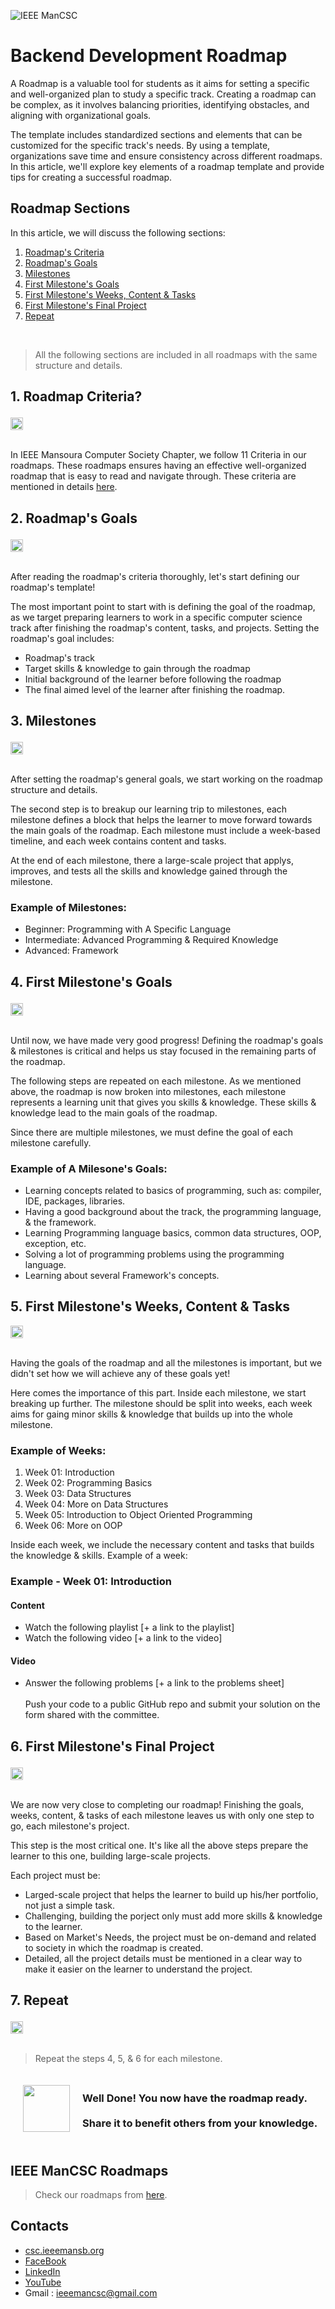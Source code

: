 ![IEEE ManCSC](/images/ieee_mancsc.jpg)

#  **Backend Development Roadmap**

A Roadmap is a valuable tool for students as it aims for setting a specific and well-organized plan to study a specific track. Creating a roadmap can be complex, as it involves balancing priorities, identifying obstacles, and aligning with organizational goals. <br/>


The template includes standardized sections and elements that can be customized for the specific track's needs. By using a template, organizations save time and ensure consistency across different roadmaps. In this article, we'll explore key elements of a roadmap template and provide tips for creating a successful roadmap.

## **Roadmap Sections**

In this article, we will discuss the following sections:
1. [Roadmap's Criteria](#roadmap-criteria)
2. [Roadmap's Goals](#roadmap-goals)
3. [Milestones](#milestones)
4. [First Milestone's Goals](#first-milestone-goals)
5. [First Milestone's Weeks, Content & Tasks](#first-milestone-weeks)
6. [First Milestone's Final Project](#first-milestone-project)
7. [Repeat](#repeat)

<br/>

> All the following sections are included in all roadmaps with the same structure and details. 


<h2 id="roadmap-criteria">

**1. Roadmap Criteria?**
</h2>
<div style="display: flex;align-items:center;">
  <div><img src="./images/criteria-cover.jpg" width="100%"/></div>
</div>
<br/>

In IEEE Mansoura Computer Society Chapter, we follow 11 Criteria in our roadmaps. These roadmaps ensures having an effective well-organized roadmap that is easy to read and navigate through. These criteria are mentioned in details [here](https://github.com/IEEE-ManCSC/Roadmaps-Criteria).

<h2 id="roadmap-goals">

**2. Roadmap's Goals**
</h2><div style="display: flex;align-items:center;">
  <div><img src="./images/sections.jpg" width="100%"/></div>
</div>
<br/>

After reading the roadmap's criteria thoroughly, let's start defining our roadmap's template!

The most important point to start with is defining the goal of the roadmap, as we target preparing learners to work in a specific computer science track after finishing the roadmap's content, tasks, and projects. Setting the roadmap's goal includes:
- Roadmap's track
- Target skills & knowledge to gain through the roadmap
- Initial background of the learner before following the roadmap
- The final aimed level of the learner after finishing the roadmap.

<h2 id="milestones">

**3. Milestones**
</h2>
<div style="display: flex;align-items:center;">
  <div><img src="./images/milestones_cover.jpg" width="100%"/></div>
</div>
<br/>

After setting the roadmap's general goals, we start working on the roadmap structure and details.

The second step is to breakup our learning trip to milestones, each milestone defines a block that helps the learner to move forward towards the main goals of the roadmap. Each milestone must include a week-based timeline, and each week contains content and tasks. 

At the end of each milestone, there a large-scale project that applys, improves, and tests all the skills and knowledge gained through the  milestone.

### Example of Milestones:
- Beginner: Programming with A Specific Language
- Intermediate: Advanced Programming & Required Knowledge
- Advanced: Framework


<h2 id="first-milestone-goals">

**4. First Milestone's Goals**
</h2>
<div style="display: flex;align-items:center;">
  <div><img src="./images/first_milestones_goals.jpg" width="100%"/></div>
</div>
<br/>

Until now, we have made very good progress! Defining the roadmap's goals & milestones is critical and helps us stay focused in the remaining parts of the roadmap.

The following steps are repeated on each milestone. As we mentioned above, the roadmap is now broken into milestones, each milestone represents a learning unit that gives you skills & knowledge. These skills & knowledge lead to the main goals of the roadmap.

Since there are multiple milestones, we must define the goal of each milestone carefully. 

### Example of A Milesone's Goals:
- Learning concepts related to basics of programming, such as: compiler, IDE, packages, libraries.
- Having a good background about the track, the programming language, & the framework.
- Learning Programming language basics, common data structures, OOP, exception, etc.
- Solving a lot of programming problems using the programming language.
- Learning about several Framework's concepts.

<h2 id="first-milestone-weeks">

## **5. First Milestone's Weeks, Content & Tasks**
</h2>
<div style="display: flex;align-items:center;">
  <div><img src="./images/timeline.jpg" width="100%"/></div>
</div>
<br/>

Having the goals of the roadmap and all the milestones is important, but we didn't set how we will achieve any of these goals yet!

Here comes the importance of this part. Inside each milestone, we start breaking up further. The milestone should be split into weeks, each week aims for gaing minor skills & knowledge that builds up into the whole milestone.

### Example of Weeks:
1. Week 01: Introduction
2. Week 02: Programming Basics
3. Week 03: Data Structures
4. Week 04: More on Data Structures
5. Week 05: Introduction to Object Oriented Programming
6. Week 06: More on OOP

Inside each week, we include the necessary content and tasks that builds the knowledge & skills. Example of a week:

### Example - Week 01: Introduction
#### Content
- Watch the following playlist [+ a link to the playlist]
- Watch the following video [+ a link to the video]

#### Video
- Answer the following problems [+ a link to the problems sheet]
<br/><br/>Push your code to a public GitHub repo and submit your solution on the form shared with the committee.

<h2 id="first-milestone-project">

**6. First Milestone's Final Project**
</h2>
<div style="display: flex;align-items:center;">
  <div><img src="./images/project.jpg" width="100%"/></div>
</div>
<br/>

We are now very close to completing our roadmap! Finishing the goals, weeks, content, & tasks of each milestone leaves us with only one step to go, each milestone's project.

This step is the most critical one. It's like all the above steps prepare the learner to this one, building large-scale projects.

Each project must be:
- Larged-scale project that helps the learner to build up his/her portfolio, not just a simple task.
- Challenging, building the porject only must add more skills & knowledge to the learner.
- Based on Market's Needs, the project must be on-demand and related to society in which the roadmap is created.
- Detailed, all the project details must be mentioned in a clear way to make it easier on the learner to understand the project.


<h2 id="repeat">

**7. Repeat**
</h2>
<div style="display: flex;align-items:center;">
  <div><img src="./images/repeat.jpg" width="100%"/></div>
</div>
<br/>

> Repeat the steps 4, 5, & 6 for each milestone.


<div style="display: flex;align-items:center;">
  <div style="padding:20px"><img src="./images/thank-you.png" width="75px"></div>
  <div style="flex: 1;">

### Well Done! You now have the roadmap ready.<br/><br/> Share it to benefit others from your knowledge.
  </div>
</div>

## **IEEE ManCSC Roadmaps**
> Check our roadmaps from [here](https://github.com/IEEE-ManCSC/Computer-Science-Tracks-Roadmaps).

## **Contacts**
- [csc.ieeemansb.org](csc.ieeemansb.org)
- [FaceBook](https://www.facebook.com/ieeemancsc)
- [LinkedIn](https://www.linkedin.com/company/ieeemancsc/)
- [YouTube](https://www.youtube.com/channel/UCqXBZM5eGl7fs1Vzwvlc8CQ)
- Gmail : ieeemancsc@gmail.com